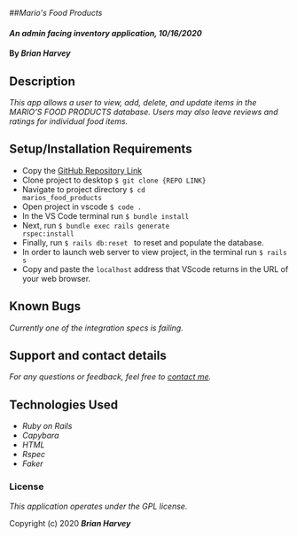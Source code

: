  ##_Mario's Food Products_

#### _An admin facing inventory application, 10/16/2020_

#### By _**Brian Harvey**_

## Description

_This app allows a user to view, add, delete, and update items in the MARIO'S FOOD PRODUCTS database. Users may also leave reviews and ratings for individual food items._

## Setup/Installation Requirements

- Copy the [GitHub Repository Link](https://github.com/brianharv/marios_food_products)
- Clone project to desktop <code>$ git clone {REPO LINK}</code>
- Navigate to project directory <code>$ cd marios_food_products</code>
- Open project in vscode <code>$ code .</code>
- In the VS Code terminal run <code>$ bundle install</code>
- Next, run <code>$ bundle exec rails generate rspec:install</code>
- Finally, run <code>$ rails db:reset </code> to reset and populate the database.
- In order to launch web server to view project, in the terminal run <code>$ rails s</code>
- Copy and paste the <code>localhost</code> address that VScode returns in the URL of your web browser.

## Known Bugs

_Currently one of the integration specs is failing._

## Support and contact details

_For any questions or feedback, feel free to [contact me](mailto:brian.harv3y@gmail.com)._

## Technologies Used

- _Ruby on Rails_
- _Capybara_
- _HTML_
- _Rspec_
- _Faker_

### License

*_This application operates under the GPL license._*

Copyright (c) 2020 **_Brian Harvey_**